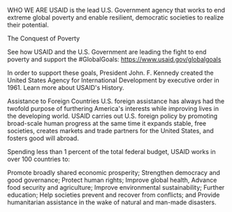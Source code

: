 WHO WE ARE
USAID is the lead U.S. Government agency that works to end extreme global poverty and enable resilient, democratic societies to realize their potential.

The Conquest of Poverty

See how USAID and the U.S. Government are leading the fight to end poverty and support the #GlobalGoals: https://www.usaid.gov/globalgoals

In order to support these goals, President John. F. Kennedy created the United States Agency for International Development by executive order in 1961. Learn more about USAID's History. 

Assistance to Foreign Countries
U.S. foreign assistance has always had the twofold purpose of furthering America's interests while improving lives in the developing world. USAID carries out U.S. foreign policy by promoting broad-scale human progress at the same time it expands stable, free societies, creates markets and trade partners for the United States, and fosters good will abroad.

Spending less than 1 percent of the total federal budget, USAID works in over 100 countries to:

Promote broadly shared economic prosperity;
Strengthen democracy and good governance;
Protect human rights;
Improve global health, 
Advance food security and agriculture; 
Improve environmental sustainability;
Further education;
Help societies prevent and recover from conflicts; and
Provide humanitarian assistance in the wake of natural and man-made disasters.
